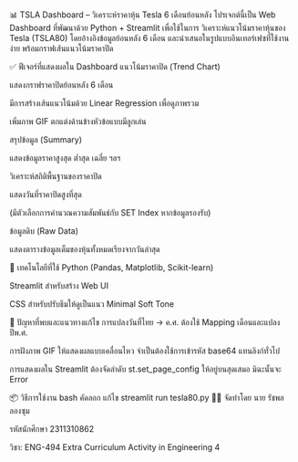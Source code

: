 📊 TSLA Dashboard – วิเคราะห์ราคาหุ้น Tesla 6 เดือนย้อนหลัง
โปรเจกต์นี้เป็น Web Dashboard ที่พัฒนาด้วย Python + Streamlit เพื่อใช้ในการ วิเคราะห์แนวโน้มราคาหุ้นของ Tesla (TSLA80) โดยอ้างอิงข้อมูลย้อนหลัง 6 เดือน และนำเสนอในรูปแบบอินเทอร์เฟซที่ใช้งานง่าย พร้อมกราฟเส้นแนวโน้มราคาปิด

✅ ฟีเจอร์ที่แสดงผลใน Dashboard
แนวโน้มราคาปิด (Trend Chart)

แสดงกราฟราคาปิดย้อนหลัง 6 เดือน

มีการสร้างเส้นแนวโน้มด้วย Linear Regression เพื่อดูภาพรวม

เพิ่มภาพ GIF ตกแต่งด้านข้างหัวข้อแบบมีลูกเล่น

สรุปข้อมูล (Summary)

แสดงข้อมูลราคาสูงสุด ต่ำสุด เฉลี่ย ฯลฯ

วิเคราะห์สถิติพื้นฐานของราคาปิด

แสดงวันที่ราคาปิดสูงที่สุด

(มีตัวเลือกการคำนวณความสัมพันธ์กับ SET Index หากข้อมูลรองรับ)

ข้อมูลดิบ (Raw Data)

แสดงตารางข้อมูลเต็มของหุ้นทั้งหมดเรียงจากวันล่าสุด

🧱 เทคโนโลยีที่ใช้
Python (Pandas, Matplotlib, Scikit-learn)

Streamlit สำหรับสร้าง Web UI

CSS สำหรับปรับธีมให้ดูเป็นแนว Minimal Soft Tone

🔧 ปัญหาที่พบและแนวทางแก้ไข
การแปลงวันที่ไทย → ค.ศ. ต้องใช้ Mapping เดือนและแปลงปีพ.ศ.

การฝังภาพ GIF ให้แสดงผลแบบเคลื่อนไหว จำเป็นต้องใช้การเข้ารหัส base64 แทนลิงก์ทั่วไป

การแสดงผลใน Streamlit ต้องจัดลำดับ st.set_page_config ให้อยู่บนสุดเสมอ มิฉะนั้นจะ Error

📦 วิธีการใช้งาน
bash
คัดลอก
แก้ไข
streamlit run tesla80.py
🧑‍💻 จัดทำโดย
นาย รัชพล ลองซุม

รหัสนักศึกษา 2311310862

วิชา: ENG-494	Extra Curriculum Activity in Engineering 4

